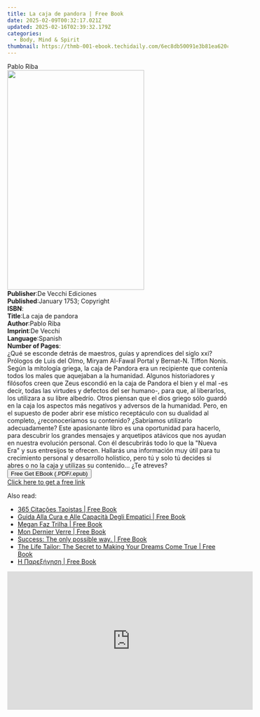 ```yaml
---
title: La caja de pandora | Free Book
date: 2025-02-09T00:32:17.021Z
updated: 2025-02-16T02:39:32.179Z
categories:
  - Body, Mind & Spirit
thumbnail: https://thmb-001-ebook.techidaily.com/6ec8db50091e3b81ea620cdb77e93143498e8986258009c90315cbf22a586286.jpg
---
```

<main id="book-container">
  <div class="flex flex-col">
    <div class="book-brief flex-1 py-6 px-4 sm:p-6 md:py-10 md:px-8">
      <!-- brief-->
      <div class="book-brief-main">Pablo Riba</div>
    </div>
    <div
      class="book-meta-info flex-1 grid gap-4 col-start-1 col-end-3 row-start-1 sm:mb-6 sm:grid-cols-4 lg:gap-6 lg:col-start-2 lg:row-end-6 lg:row-span-6 lg:mb-0"
    >
      <div
        class="book-meta-info-left place-content-center mt-4 p-4 text-sm leading-6 col-start-2 col-span-2 dark:text-slate-400"
      >
        <img
          class="w-full h-500 object-cover rounded-lg sm:h-255 sm:col-span-2 lg:col-span-full"
          src="https://img-001-ebook.techidaily.com/d7a20ae1164c66b75bfdae1ca1fb63d4b2e0afa17a50dcdf07b02087018faf34.jpg"
          alt=""
          width="312"
          height="500"
        />
      </div>
      <div
        class="book-meta-info-right mt-2 col-start-1 row-start-2 col-span-3 self-center"
      >
        <!-- meta data  -->
        <div class="flex flex-col px-4 md:px-8">
          <div class="flex-1">
            <strong>Publisher</strong>:<span class="px-2"
              >De Vecchi Ediciones</span
            >
          </div>
          <div class="flex-1">
            <strong>Published</strong>:<span class="px-2"
              >January 1753; Copyright</span
            >
          </div>
          <div class="flex-1">
            <strong>ISBN</strong>:<span class="px-2"></span>
          </div>
          <div class="flex-1">
            <strong>Title</strong>:<span class="px-2">La caja de pandora</span>
          </div>
          <div class="flex-1">
            <strong>Author</strong>:<span class="px-2">Pablo Riba</span>
          </div>
          <div class="flex-1">
            <strong>Imprint</strong>:<span class="px-2">De Vecchi</span>
          </div>
          <div class="flex-1">
            <strong>Language</strong>:<span class="px-2">Spanish</span>
          </div>
          <div class="flex-1">
            <strong>Number of Pages</strong>:<span class="px-2"></span>
          </div>
        </div>
      </div>
    </div>
    <div class="book-description flex-1 py-6 px-4 sm:p-6 md:py-10 md:px-8">
      <div class="book-description-main">
        <div accordion-content="" id="description">
          ¿Qué se esconde detrás de maestros, guías y aprendices del siglo xxi?
          Prólogos de Luis del Olmo, Miryam Al-Fawal Portal y Bernat-N. Tiffon
          Nonis. Según la mitología griega, la caja de Pandora era un recipiente
          que contenía todos los males que aquejaban a la humanidad. Algunos
          historiadores y filósofos creen que Zeus escondió en la caja de
          Pandora el bien y el mal -es decir, todas las virtudes y defectos del
          ser humano-, para que, al liberarlos, los utilizara a su libre
          albedrío. Otros piensan que el dios griego sólo guardó en la caja los
          aspectos más negativos y adversos de la humanidad. Pero, en el
          supuesto de poder abrir ese místico receptáculo con su dualidad al
          completo, ¿reconoceríamos su contenido? ¿Sabríamos utilizarlo
          adecuadamente? Este apasionante libro es una oportunidad para hacerlo,
          para descubrir los grandes mensajes y arquetipos atávicos que nos
          ayudan en nuestra evolución personal. Con él descubrirás todo lo que
          la "Nueva Era" y sus entresijos te ofrecen. Hallarás una información
          muy útil para tu crecimiento personal y desarrollo holístico, pero tú
          y solo tú decides si abres o no la caja y utilizas su contenido... ¿Te
          atreves?
        </div>
      </div>
    </div>
    <div class="book-excerpts flex-1 py-6 px-4 sm:p-6 md:py-10 md:px-8"></div>
    <div
      class="book-about-author flex-1 py-6 px-4 sm:p-6 md:py-10 md:px-8"
    ></div>
    <div class="book-free-get flex-1 py-6 px-4 sm:p-6 md:py-10 md:px-8">
      <button
        id="btn-free-get"
        class="bg-blue-500 hover:bg-blue-700 text-white font-bold py-2 px-4 rounded"
      >
        Free Get EBook (.PDF/.epub)
      </button>
      <div id="countdown-display" class="px-2 text-lg mt-2"></div>
      <a
        id="free-link"
        class="hidden bg-blue-500 hover:bg-blue-700 text-white font-bold py-2 px-4 rounded"
        href="https://www.ebooks.com/en-us/book/995217/la-caja-de-pandora/pablo-riba/"
        target="_blank"
        >Click here to get a free link</a
      >
    </div>
    <script>
      let countdownTime = 0;
      let countdownInterval = null;
      document
        .getElementById('btn-free-get')
        .addEventListener('click', startCountdown);
      function startCountdown() {
        countdownTime = new Date().getTime() + 60000 * 3;
        countdownInterval = setInterval(updateCountdown, 1000);
        document.getElementById('btn-free-get').disabled = true;
        document
          .getElementById('btn-free-get')
          .classList.add('bg-gray-500', 'cursor-not-allowed');
      }
      function updateCountdown() {
        let currentTime = new Date().getTime();
        let timeLeft = countdownTime - currentTime;
        let secondsLeft = Math.floor(timeLeft / 1000);
        document.getElementById('countdown-display').innerHTML =
          `Remaining time: ${secondsLeft} seconds.`;
        if (secondsLeft <= 0) {
          clearInterval(countdownInterval);
          document.getElementById('btn-free-get').classList.add('hidden');
          document.getElementById('free-link').classList.remove('hidden');
          document.getElementById('countdown-display').innerHTML = '';
        }
      }
    </script>
  </div>
</main>

<ins class="adsbygoogle"
      style="display:block"
      data-ad-client="ca-pub-7571918770474297"
      data-ad-slot="8358498916"
      data-ad-format="auto"
      data-full-width-responsive="true"></ins>
    

<span class="atpl-alsoreadstyle">Also read:</span>
<div><ul>
<li><a href="https://novels-ebooks.techidaily.com/209920626-9781071513996-365-citacoes-taoistas/"><u>365 Citações Taoistas | Free Book</u></a></li>
<li><a href="https://novels-ebooks.techidaily.com/209920407-9781071518915-guida-alla-cura-e-alle-capacita-degli-empatici/"><u>Guida Alla Cura e Alle Capacità Degli Empatici | Free Book</u></a></li>
<li><a href="https://novels-ebooks.techidaily.com/209920425-9781071524299-megan-faz-trilha/"><u>Megan Faz Trilha | Free Book</u></a></li>
<li><a href="https://novels-ebooks.techidaily.com/209920466-9781071521793-mon-dernier-verre/"><u>Mon Dernier Verre | Free Book</u></a></li>
<li><a href="https://novels-ebooks.techidaily.com/209920219-9781071518236-success-the-only-possible-way/"><u>Success: The only possible way. | Free Book</u></a></li>
<li><a href="https://novels-ebooks.techidaily.com/209920186-9781071519738-the-life-tailor-the-secret-to-making-your-dreams-come-true/"><u>The Life Tailor: The Secret to Making Your Dreams Come True | Free Book</u></a></li>
<li><a href="https://novels-ebooks.techidaily.com/209920227-9781071521953-h-pare3hghsh/"><u>Η Παρεξήγηση | Free Book</u></a></li>
</ul></div>

<!-- affiliate ads begin -->
<iframe width="560" height="315" src="https://www.youtube.com/embed/_SbYznUy_zY?si=ThBkP934r3mizi48" title="YouTube video player" frameborder="0" allow="accelerometer; autoplay; clipboard-write; encrypted-media; gyroscope; picture-in-picture; web-share" referrerpolicy="strict-origin-when-cross-origin" allowfullscreen></iframe>
<!-- affiliate ads end -->

